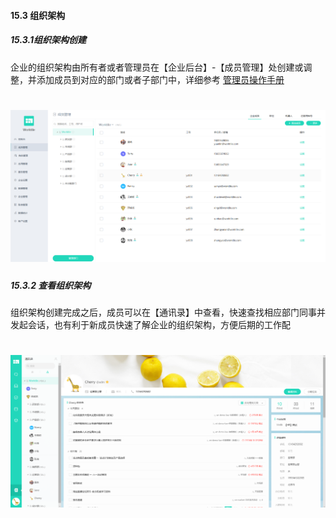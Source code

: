 #### 15.3 组织架构
##### 15.3.1组织架构创建

企业的组织架构由所有者或者管理员在【企业后台】-【成员管理】处创建或调整，并添加成员到对应的部门或者子部门中，详细参考 [管理员操作手册](/yong-hu-zhi-nan/guan-li-yuan-shou-ce.md)

# ![](/assets/15.3组织架构创建.png)

##### 15.3.2 查看组织架构

组织架构创建完成之后，成员可以在【通讯录】中查看，快速查找相应部门同事并发起会话，也有利于新成员快速了解企业的组织架构，方便后期的工作配

# ![](/assets/15.3.2组织架构创建.png)
